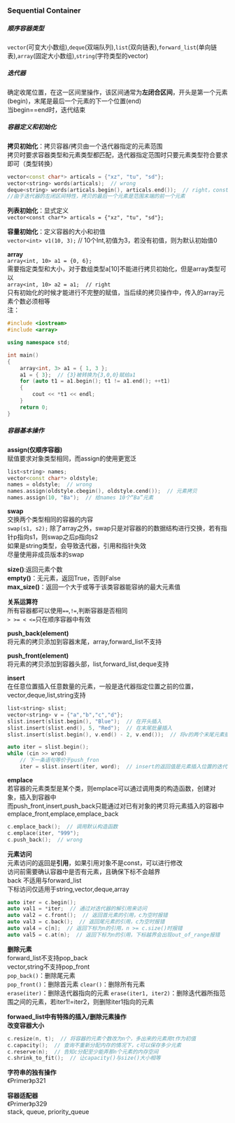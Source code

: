 ### Sequential Container
##### 顺序容器类型
`vector`(可变大小数组),`deque`(双端队列),`list`(双向链表),`forward_list`(单向链表),`array`(固定大小数组),`string`(字符类型的vector)  
  

##### 迭代器
确定收尾位置，在这一区间里操作，该区间通常为**左闭合区间**，开头是第一个元素(begin)，末尾是最后一个元素的下一个位置(end)  
当begin==end时，迭代结束  


##### 容器定义和初始化
**拷贝初始化**：拷贝容器/拷贝由一个迭代器指定的元素范围  
拷贝时要求容器类型和元素类型都匹配，迭代器指定范围时只要元素类型符合要求即可（类型转换）  
```C++
vector<const char*> articals = {"xz", "tu", "sd"};
vector<string> words(articals);  // wrong
deque<string> words(articals.begin(), articals.end());  // right，const char* 可以转换成string
//由于迭代器的左闭区间特性，拷贝的最后一个元素是范围末端的前一个元素
```

**列表初始化**：显式定义  
`vector<const char*> articals = {"xz", "tu", "sd"};`  

**容量初始化**：定义容器的大小和初值  
`vector<int> v1(10, 3);`  // 10个Int,初值为3，若没有初值，则为默认初始值0  

**array**  
`array<int, 10> a1 = {0, 6};`  
需要指定类型和大小，对于数组类型a[10]不能进行拷贝初始化，但是array类型可以  
`array<int, 10> a2 = a1;  // right`  
只有初始化的时候才能进行不完整的赋值，当后续的拷贝操作中，传入的array元素个数必须相等  
注：
```C++
#include <iostream>
#include <array>

using namespace std;

int main()
{
	array<int, 3> a1 = { 1, 3 };
	a1 = { 3};  // {3}被转换为{3,0,0}赋给a1
	for (auto t1 = a1.begin(); t1 != a1.end(); ++t1)
	{
		cout << *t1 << endl;
	}
	return 0;
}
```
##### 容器基本操作
**assign(仅顺序容器)**  
赋值要求对象类型相同，而assign的使用更宽泛
```C++
list<string> names;
vector<const char*> oldstyle;
names = oldstyle;  // wrong
names.assign(oldstyle.cbegin(), oldstyle.cend());  // 元素拷贝
names.assign(10, "Ba");  // 给names 10个“Ba”元素
```

**swap**  
交换两个类型相同的容器的内容  
`swap(s1, s2);`
除了array之外，swap只是对容器的的数据结构进行交换，若有指针p指向s1，则swap之后p指向s2  
如果是string类型，会导致迭代器，引用和指针失效  
尽量使用非成员版本的swap  

**size()**:返回元素个数  
**empty()**：无元素，返回True，否则False  
**max_size()**：返回一个大于或等于该类容器能容纳的最大元素值  

**关系运算符**  
所有容器都可以使用`==`,`!=`,判断容器是否相同  
`> >= < <=`只在顺序容器中有效  

**push_back(element)**  
将元素的拷贝添加到容器末尾，array,forward_list不支持  

**push_front(element)**  
将元素的拷贝添加到容器头部，list,forward_list,deque支持  

**insert**  
在任意位置插入任意数量的元素，一般是迭代器指定位置之前的位置，vector,deque,list,string支持  
```C++
list<string> slist;
vector<string> v = {"a","b","c","d"};
slist.insert(slist.begin(), "Blue");  // 在开头插入
slist.insert(slist.end(), 5, "Red");  // 在末尾批量插入
slist.insert(slist.begin(), v.end() - 2, v.end());  // 将v的两个末尾元素插入到slist前部

auto iter = slist.begin();
while (cin >> wrod)
    // 下一条语句等价于push_fron
    iter = slist.insert(iter, word);  // insert的返回值是元素插入位置的迭代器
```

**emplace**  
若容器的元素类型是某个类，则emplace可以通过调用类的构造函数，创建对象，插入到容器中  
而push_front,insert,push_back只能通过对已有对象的拷贝将元素插入的容器中  
emplace_front,emplace,emplace_back  
```C++
c.emplace_back();  // 调用默认构造函数 
c.emplace(iter, "999");
c.push_back();  // wrong
```

**元素访问**  
元素访问的返回是**引用**，如果引用对象不是const，可以进行修改  
访问前需要确认容器中是否有元素，且确保下标不会越界  
back 不适用与forward_list  
下标访问仅适用于string,vector,deque,array  
```C++
auto iter = c.begin();
auto val1 = *iter;  // 通过对迭代器的解引用来访问
auto val2 = c.front();  // 返回首元素的引用，c为空时报错
auto val3 = c.back();  // 返回尾元素的引用，c为空时报错
auto val4 = c[n];  // 返回下标为n的引用，n >= c.size()时报错
auto val5 = c.at(n);  // 返回下标为n的引用，下标越界会出现out_of_range报错
```

**删除元素**  
forward_list不支持pop_back  
vector,string不支持pop_front  
`pop_back()`：删除尾元素  
`pop_front()`：删除首元素
`clear()`：删除所有元素  
`erase(iter)`：删除迭代器指向的元素
`erase(iter1, iter2)`：删除迭代器所指范围之间的元素，若iter1!=iter2，则删除iter1指向的元素  

**forwaed_list中有特殊的插入/删除元素操作**  
**改变容器大小**
```C++  
c.resize(n, t);  // 将容器的元素个数改为n个，多出来的元素用t作为初值 
c.capacity();  // 查询不重新分配内存的情况下，c可以保存多少元素
c.reserve(n);  // 告知c分配至少能弄那n个元素的内存空间
c.shrink_to_fit();  // 让capacity()与size()大小相等
```

**字符串的独有操作**  
《Primer》p321  

**容器适配器**  
《Primer》p329  
stack, queue, priority_queue  

